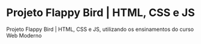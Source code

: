 # Projeto Flappy Bird | HTML, CSS e JS
 Projeto Flappy Bird | HTML, CSS e JS, utilizando os ensinamentos do curso Web Moderno
